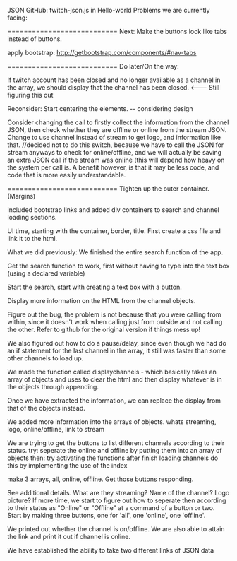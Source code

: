 JSON
GitHub: twitch-json.js 
in Hello-world
Problems we are currently facing:

===========================
Next:
Make the buttons look like tabs instead of buttons.

apply bootstrap: http://getbootstrap.com/components/#nav-tabs

===========================
Do later/On the way:

If twitch account has been closed and no longer available as a channel in the array, we should display that the channel has been closed. <--- Still figuring this out

Reconsider:
Start centering the elements. -- considering design

Consider changing the call to firstly collect the information from the channel JSON, then check whether they are offline or online from the stream JSON.
Change to use channel instead of stream to get logo, and information like that. //decided not to do this switch, because we have to call the JSON for stream anyways to check for online/offline, and we will actually be saving an extra JSON call if the stream was online (this will depend how heavy on the system per call is. A benefit however, is that it may be less code, and code that is more easily understandable.

===========================
Tighten up the outer container.  (Margins)

included bootstrap links and added div containers to search and channel loading sections.

UI time, starting with the container, border, title.
First create a css file and link it to the html. 

What we did previously:
We finished the entire search function of the app.

Get the search function to work, first without having to type into the text box (using a declared variable)

Start the search, start with creating a text box with a button.

Display more information on the HTML from the channel objects.

Figure out the bug, the problem is not because that you were calling from within, since it doesn't work when calling just from outside and not calling the other. Refer to github for the original version if things mess up!

We also figured out how to do a pause/delay, since even though we had do an if statement for the last channel in the array, it still was faster than some other channels to load up.

We made the function called displaychannels - which basically takes an array of objects and uses to clear the html and then display whatever is in the objects through appending.

Once we have extracted the information, we can replace the display from that of the objects instead.

We added more information into the arrays of objects. whats streaming, logo, online/offline, link to stream

We are trying to get the buttons to list different channels according to their status.
try: seperate the online and offline by putting them into an array of objects
then: try activating the functions after finish loading channels
do this by implementing the use of the index

make 3 arrays, all, online, offline.
Get those buttons responding.

See additional details. What are they streaming? Name of the channel? Logo picture?
If more time, we start to figure out how to seperate then according to their status as "Online" or "Offline" at a command of a button or two. Start by making three buttons, one for 'all', one 'online', one 'offline'.

We printed out whether the channel is on/offline. We are also able to attain the link and print it out if channel is online.

We have established the ability to take two different links of JSON data



